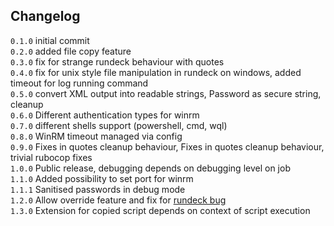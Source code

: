 ## Changelog
`0.1.0` initial commit  
`0.2.0` added file copy feature  
`0.3.0` fix for strange rundeck behaviour with quotes  
`0.4.0` fix for unix style file manipulation in rundeck on windows, added timeout for log running command  
`0.5.0` convert XML output into readable strings, Password as secure string, cleanup  
`0.6.0` Different authentication types for winrm  
`0.7.0` different shells support (powershell, cmd, wql)  
`0.8.0` WinRM timeout managed via config  
`0.9.0` Fixes in quotes cleanup behaviour, Fixes in quotes cleanup behaviour, trivial rubocop fixes  
`1.0.0` Public release, debugging depends on debugging level on job  
`1.1.0` Added possibility to set port for winrm  
`1.1.1` Sanitised passwords in debug mode  
`1.2.0` Allow override feature and fix for [rundeck bug](https://github.com/rundeck/rundeck/issues/1421)  
`1.3.0` Extension for copied script depends on context of script execution  

